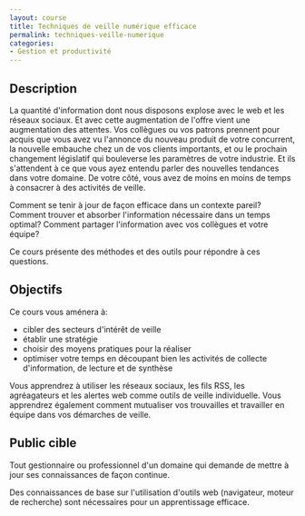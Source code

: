 ```yaml
---
layout: course
title: Techniques de veille numérique efficace
permalink: techniques-veille-numerique
categories:
- Gestion et productivité
---
```

## Description
La quantité d'information dont nous disposons explose avec le web et les réseaux sociaux. Et avec cette augmentation de l'offre vient une augmentation des attentes. Vos collègues ou vos patrons prennent pour acquis que vous avez vu l'annonce du nouveau produit de votre concurrent, la nouvelle embauche chez un de vos clients importants, et ou le prochain changement législatif qui bouleverse les paramètres de votre industrie. Et ils s'attendent à ce que vous ayez entendu parler des nouvelles tendances dans votre domaine. De votre côté, vous avez de moins en moins de temps à consacrer à des activités de veille.

Comment se tenir à jour de façon efficace dans un contexte pareil? Comment trouver et absorber l'information nécessaire dans un temps optimal? Comment partager l'information avec vos collègues et votre équipe?

Ce cours présente des méthodes et des outils pour répondre à ces questions.

## Objectifs
Ce cours vous aménera à:

* cibler des secteurs d'intérêt de veille
* établir une stratégie
* choisir des moyens pratiques pour la réaliser
* optimiser votre temps en découpant bien les activités de collecte d'information, de lecture et de synthèse

Vous apprendrez à utiliser les réseaux sociaux, les fils RSS, les agréagateurs et les alertes web comme outils de veille individuelle. Vous apprendrez également comment mutualiser vos trouvailles et travailler en équipe dans vos démarches de veille.

## Public cible
Tout gestionnaire ou professionnel d'un domaine qui demande de mettre à jour ses connaissances de façon continue.

Des connaissances de base sur l'utilisation d'outils web (navigateur, moteur de recherche) sont nécessaires pour un apprentissage efficace.

